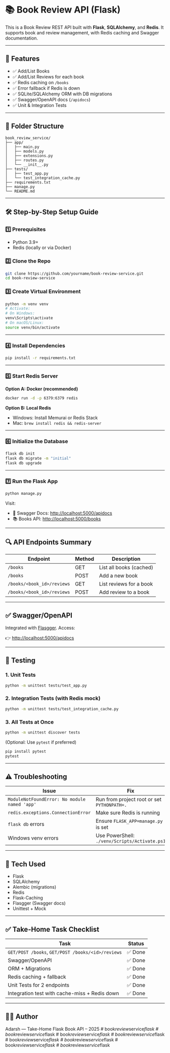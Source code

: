 # 📚 Book Review API (Flask)

This is a Book Review REST API built with **Flask**, **SQLAlchemy**, and **Redis**. It supports book and review management, with Redis caching and Swagger documentation.

---

## 📌 Features

- ✅ Add/List Books
- ✅ Add/List Reviews for each book
- ✅ Redis caching on `/books`
- ✅ Error fallback if Redis is down
- ✅ SQLite/SQLAlchemy ORM with DB migrations
- ✅ Swagger/OpenAPI docs (`/apidocs`)
- ✅ Unit & Integration Tests

---

## 📁 Folder Structure

```
book_review_service/
├── app/
│   ├── main.py
│   ├── models.py
│   ├── extensions.py
│   ├── routes.py
│   └── __init__.py
├── tests/
│   ├── test_app.py
│   └── test_integration_cache.py
├── requirements.txt
├── manage.py
└── README.md
```

---

## 🛠️ Step-by-Step Setup Guide

### 1️⃣ Prerequisites

- Python 3.9+
- Redis (locally or via Docker)

### 2️⃣ Clone the Repo

```bash
git clone https://github.com/yourname/book-review-service.git
cd book-review-service
```

### 3️⃣ Create Virtual Environment

```bash
python -m venv venv
# Activate:
# On Windows:
venv\Scripts\activate
# On macOS/Linux:
source venv/bin/activate
```

---

### 4️⃣ Install Dependencies

```bash
pip install -r requirements.txt
```

---

### 5️⃣ Start Redis Server

**Option A: Docker (recommended)**
```bash
docker run -d -p 6379:6379 redis
```

**Option B: Local Redis**
- Windows: Install Memurai or Redis Stack
- Mac: `brew install redis && redis-server`

---

### 6️⃣ Initialize the Database

```bash
flask db init
flask db migrate -m "initial"
flask db upgrade
```

---

### 7️⃣ Run the Flask App

```bash
python manage.py
```

Visit:
- 📘 Swagger Docs: [http://localhost:5000/apidocs](http://localhost:5000/apidocs)
- 📚 Books API: [http://localhost:5000/books](http://localhost:5000/books)

---

## 🔍 API Endpoints Summary

| Endpoint                     | Method | Description               |
|-----------------------------|--------|---------------------------|
| `/books`                    | GET    | List all books (cached)   |
| `/books`                    | POST   | Add a new book            |
| `/books/<book_id>/reviews` | GET    | List reviews for a book   |
| `/books/<book_id>/reviews` | POST   | Add review to a book      |

---

## ✅ Swagger/OpenAPI

Integrated with [Flasgger](https://github.com/flasgger/flasgger). Access:

👉 [http://localhost:5000/apidocs](http://localhost:5000/apidocs)

---

## 🧪 Testing

### 1. Unit Tests

```bash
python -m unittest tests/test_app.py
```

### 2. Integration Tests (with Redis mock)

```bash
python -m unittest tests/test_integration_cache.py
```

### 3. All Tests at Once

```bash
python -m unittest discover tests
```

(Optional: Use `pytest` if preferred)

```bash
pip install pytest
pytest
```

---

## ⚠️ Troubleshooting

| Issue                                      | Fix |
|-------------------------------------------|-----|
| `ModuleNotFoundError: No module named 'app'` | Run from project root or set `PYTHONPATH=.` |
| `redis.exceptions.ConnectionError`        | Make sure Redis is running |
| `flask db` errors                         | Ensure `FLASK_APP=manage.py` is set |
| Windows venv errors                       | Use PowerShell: `./venv/Scripts/Activate.ps1` |

---

## 🧠 Tech Used

- Flask
- SQLAlchemy
- Alembic (migrations)
- Redis
- Flask-Caching
- Flasgger (Swagger docs)
- Unittest + Mock

---

## ✅ Take-Home Task Checklist

| Task                                            | Status |
|-------------------------------------------------|--------|
| `GET/POST /books`, `GET/POST /books/<id>/reviews` | ✅ Done |
| Swagger/OpenAPI                                | ✅ Done |
| ORM + Migrations                               | ✅ Done |
| Redis caching + fallback                       | ✅ Done |
| Unit Tests for 2 endpoints                     | ✅ Done |
| Integration test with cache-miss + Redis down  | ✅ Done |

---

## 👨‍💻 Author

Adarsh — Take-Home Flask Book API – 2025
#   b o o k _ r e v i e w _ s e r v i c e _ f l a s k  
 #   b o o k _ r e v i e w _ s e r v i c e _ f l a s k  
 #   b o o k _ r e v i e w _ s e r v i c e _ f l a s k  
 #   b o o k _ r e v i e w _ s e r v i c e _ f l a s k  
 #   b o o k _ r e v i e w _ s e r v i c e _ f l a s k  
 #   b o o k _ r e v i e w _ s e r v i c e _ f l a s k  
 #   b o o k _ r e v i e w _ s e r v i c e _ f l a s k  
 #   b o o k _ r e v i e w _ s e r v i c e _ f l a s k  
 